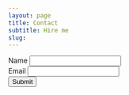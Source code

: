 ```yaml
---
layout: page
title: Contact
subtitle: Hire me
slug: 
---
```

<form role="form" action="//formspree.io/newaspectmedia@gmail.com" method="POST">
<div class = "form-group">
    <label for="name">Name</label>
    <input type="text" name="name">
</div>
<div class = "form-group">
    <label for="email">Email</label>
    <input type="email" name="_replyto">
</div>
    <button type="submit" value="Send" class = "btn btn-default">Submit</button>
    <input type="text" name="_gotcha" style="display:none" />
    <input type="hidden" name="_next" value="//newaspectmedia.com" />
</form>

        